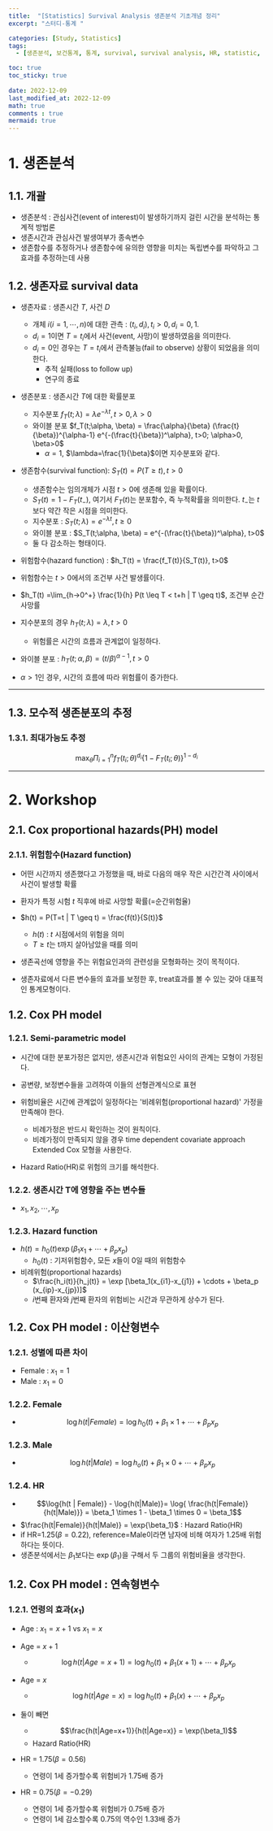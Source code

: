 ```yaml
---
title:  "[Statistics] Survival Analysis 생존분석 기초개념 정리"
excerpt: "스터디-통계 "

categories: [Study, Statistics]
tags:
  - [생존분석, 보건통계, 통계, survival, survival analysis, HR, statistic, statistics]

toc: true
toc_sticky: true
 
date: 2022-12-09
last_modified_at: 2022-12-09
math: true
comments : true
mermaid: true
---
```



# 1. 생존분석

## 1.1. 개괄
- 생존분석 : 관심사건(event of interest)이 발생하기까지 걸린 시간을 분석하는 통계적 방법론
- 생존시간과 관심사건 발생여부가 종속변수
- 생존함수를 추정하거나 생존함수에 유의한 영향을 미치는 독립변수를 파악하고 그 효과를 추정하는데 사용


## 1.2. 생존자료 survival data
- 생존자료 : 생존시간 $T$, 사건 $D$
  - 개체 $i(i=1, \cdots, n)$에 대한 관측 : $(t_i, d_i), t_i>0, d_i=0, 1.$
  - $d_i=1$이면 $T=t_i$에서 사건(event, 사망)이 발생하였음을 의미한다.
  - $d_i = 0$인 경우는 $T=t_i$에서 관측불능(fail to observe) 상황이 되었음을 의미한다.
    - 추적 실패(loss to follow up) 
    - 연구의 종료
- 생존분포 : 생존시간 $T$에 대한 확률분포
  - 지수분포 $f_T(t; \lambda) = \lambda e^{-\lambda t}, t>0, \lambda >0$
  - 와이블 분포 $f_T(t;\alpha, \beta) = \frac{\alpha}{\beta} (\frac{t}{\beta})^{\alpha-1} e^{-(\frac{t}{\beta})^\alpha}, t>0; \alpha>0, \beta>0$
    - $\alpha=1$, $\lambda=\frac{1}{\beta}$이면 지수분포와 같다.
- 생존함수(survival function): $S_T(t) = P(T \geq t), t>0$
  - 생존함수는 임의개체가 시점 $t>0$에 생존해 있을 확률이다.
  - $S_T(t) = 1-F_T(t_-)$, 여기서 $F_T(t)$는 분포함수, 즉 누적확률을 의미한다. $t_-$는 $t$보다 약간 작은 시점을 의미한다.
  - 지수분포 : $S_T(t; \lambda) = e^{-\lambda t}, t\geq0$
  - 와이블 분포 : $S_T(t;\alpha, \beta) = e^{-(\frac{t}{\beta})^\alpha}, t>0$
  - 둘 다 감소하는 형태이다.
  
- 위험함수(hazard function) : $h_T(t) = \frac{f_T(t)}{S_T(t)}, t>0$
- 위험함수는 $t>0$에서의 조건부 사건 발생률이다.
- $h_T(t) =\lim_{h->0^+} \frac{1}{h} P(t \leq T < t+h | T \geq t)$, 조건부 순간 사망률
- 지수분포의 경우 $h_T(t; \lambda) = \lambda, t>0$
  - 위험률은 시간의 흐름과 관계없이 일정하다.
- 와이블 분포 : $h_T(t; \alpha, \beta) = (t/ \beta)^{\alpha-1}, t>0$
- $\alpha>1$인 경우, 시간의 흐름에 따라 위험률이 증가한다.
  
---
## 1.3. 모수적 생존분포의 추정

### 1.3.1. 최대가능도 추정
$$\text{max}_\theta \Pi_{i=1}^n f_T(t_i;\theta)^{d_i} \{1-F_T(t_i; \theta)\}^{1-d_i}$$


------

# 2. Workshop

## 2.1. Cox proportional hazards(PH) model

### 2.1.1. 위험함수(Hazard function)
- 어떤 시간까지 생존했다고 가정했을 때, 바로 다음의 매우 작은 시간간격 사이에서 사건이 발생할 확률
- 환자가 특정 시험 $t$ 직후에 바로 사망할 확률(=순간위험율)
- $h(t) = P(T=t | T \geq t) = \frac{f(t)}{S(t)}$
  - $h(t)$ : $t$ 시점에서의 위험을 의미
  - $T \geq t$는 t까지 살아남았을 때를 의미
  
- 생존곡선에 영향을 주는 위험요인과의 관련성을 모형화하는 것이 목적이다.
- 생존자료에서 다른 변수들의 효과를 보정한 후, treat효과를 볼 수 있는 갖아 대표적인 통계모형이다.

## 1.2. Cox PH model

### 1.2.1. Semi-parametric model
- 시간에 대한 분포가정은 없지만, 생존시간과 위험요인 사이의 관계는 모형이 가정된다.
- 공변량, 보정변수들을 고려하여 이들의 선형관계식으로 표현
  
- 위험비율은 시간에 관계없이 일정하다는 '비례위험(proportional hazard)' 가정을 만족해야 한다.
  - 비례가정은 반드시 확인하는 것이 원칙이다.
  - 비례가정이 만족되지 않을 경우 time dependent covariate approach Extended Cox 모형을 사용한다.
- Hazard Ratio(HR)로 위험의 크기를 해석한다.

### 1.2.2. 생존시간 T에 영향을 주는 변수들
- $x_1, x_2, \cdots, x_p$
  
### 1.2.3. Hazard function
- $h(t) = h_0(t) \exp(\beta_1x_1+\cdots+\beta_px_p)$
  - $h_0(t)$ : 기저위험함수, 모든 $x$들이 0일 때의 위험함수
- 비례위험(proportional hazards)
  - $\frac{h_i(t)}{h_j(t)} = \exp [\beta_1(x_{i1}-x_{j1}) + \cdots + \beta_p (x_{ip}-x_{jp})]$
  - $i$번째 환자와 $j$번째 환자의 위험비는 시간과 무관하게 상수가 된다.

## 1.2. Cox PH model : 이산형변수

### 1.2.1. 성별에 따른 차이
- Female : $x_1 = 1$
- Male : $x_1 = 0$

### 1.2.2. Female
- $$\log h(t|Female) = \log h_0(t)+\beta_1 \times 1 + \cdots + \beta_px_p $$

### 1.2.3. Male
- $$\log h(t|Male) = \log h_o(t) + \beta_1 \times 0 + \cdots + \beta_p x_p$$

### 1.2.4. HR
- $$\log{h(t | Female)} - \log{h(t|Male)}= \log{ \frac{h(t|Female)}{h(t|Male)}} = \beta_1 \times 1 - \beta_1 \times 0 = \beta_1$$
- $\frac{h(t|Female)}{h(t|Male)} = \exp{\beta_1}$ : Hazard Ratio(HR)
- if HR=1.25($\beta=0.22$), reference=Male이라면 남자에 비해 여자가 1.25배 위험하다는 뜻이다.
- 생존분석에서는 $\beta_1$보다는 $\exp(\beta_1)$을 구해서 두 그룹의 위험비율을 생각한다.

## 1.2. Cox PH model : 연속형변수

### 1.2.1. 연령의 효과($x_1$)
- Age : $x_1 = x+1$ vs $x_1=x$
- Age = $x+1$
  - $$ \log{h(t|Age = x+1)} = \log{h_0(t)}+\beta_1 (x+1)+\cdots+\beta_px_p $$
- Age = $x$
  - $$\log h(t|Age=x) = \log h_0(t) + \beta_1 (x) + \cdots + \beta_p x_p$$

- 둘이 빼면 
  - $$\frac{h(t|Age=x+1)}{h(t|Age=x)} = \exp(\beta_1)$$
  - Hazard Ratio(HR)

- HR = 1.75($\beta = 0.56$)
  - 연령이 1세 증가할수록 위험비가 1.75배 증가
- HR = 0.75($\beta = -0.29$)
  - 연령이 1세 증가할수록 위험비가 0.75배 증가
  - 연령이 1세 감소할수록 0.75의 역수인 1.33배 증가

